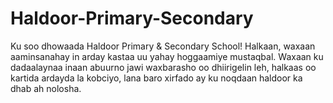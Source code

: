 # Haldoor-Primary-Secondary
Ku soo dhowaada Haldoor Primary &amp; Secondary School! Halkaan, waxaan aaminsanahay in arday kastaa uu yahay hoggaamiye mustaqbal. Waxaan ku dadaalaynaa inaan abuurno jawi waxbarasho oo dhiirigelin leh, halkaas oo kartida ardayda la kobciyo, lana baro xirfado ay ku noqdaan haldoor ka dhab ah nolosha.
